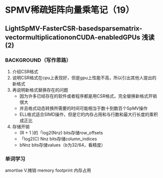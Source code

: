 # SPMV稀疏矩阵向量乘笔记（19）
## LightSpMV-FasterCSR-basedsparsematrix-vectormultiplicationonCUDA-enabledGPUs 浅读 (2)
### **BACKGROUND**（写作思路）
1. 介绍CSR格式
2. 说明CSR格式在cpu上表现好，但是gpu上性能不高，所以引出其他人提出的新格式
3. 再说明新格式替换存在的问题  
   * 因为许多已经存在的软件或者程序都是用CSR格式，完全替换新格式开销很大
   * 并且格式动态转换所需要的时间可能相当于数十到数百个SpMV操作
   * ELL格式适合SIMD操作，但是它的内存占用和与行数和最大行长度的乘积成正比
4. 存储开销
   * (R + 1 )的「log2(Nnz) bits存储row_offsets
   * 「log2(C) Nnz bits存储column_indices
   * bNnz bits存储values（b为32/64，看精度）
### **单词学习**
amortise V.摊销
memory footprint 内存占用